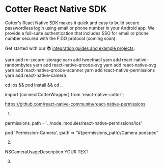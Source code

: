 # Cotter React Native SDK

Cotter's React Native SDK makes it quick and easy to build secure passwordless login using email or phone number in your Android app. We provide a full-suite authentication that includes SSO for email or phone number secured with the FIDO protocol (coming soon).

Get started with our 📚 [integration guides and example projects](https://docs.cotter.app/verify-email-and-phone-number/react-native-sdk).

yarn add rn-secure-storage
yarn add tweetnacl
yarn add react-native-randombytes
yarn add react-native-qrcode-svg
yarn add react-native-svg
yarn add react-native-qrcode-scanner
yarn add react-native-permissions
yarn add react-native-camera

cd ios && pod install && cd ..

import {connectCotterWrapper} from 'react-native-cotter';

https://github.com/react-native-community/react-native-permissions

1)
permissions_path = '../node_modules/react-native-permissions/ios'

pod 'Permission-Camera', :path => "#{permissions_path}/Camera.podspec"

2)
<key>NSCameraUsageDescription</key>
<string>YOUR TEXT</string>

3)
<uses-permission android:name="android.permission.CAMERA" />
